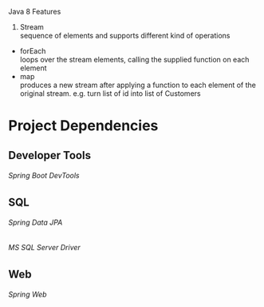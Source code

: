 Java 8 Features

1. Stream  
sequence of elements and supports different kind of operations  
* forEach  
loops over the stream elements, calling the supplied function on each element  
* map  
produces a new stream after applying a function to each element of the original stream. e.g. turn list of id into list of Customers  
  

# Project Dependencies

## Developer Tools  
###### Spring Boot DevTools

## SQL  
###### Spring Data JPA  
###### MS SQL Server Driver  

## Web  
###### Spring Web  
